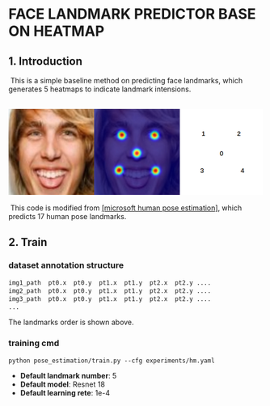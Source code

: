 # FACE LANDMARK PREDICTOR BASE ON HEATMAP

## 1. Introduction

​		This is a simple baseline method on predicting face landmarks, which generates 5 heatmaps to indicate landmark intensions. 

​		![](resources/result_screenshot_23.07.2019.png)

​		This code is modified from [[microsoft human pose estimation]](https://github.com/microsoft/human-pose-estimation.pytorch), which predicts 17 human pose landmarks. 

## 2. Train

### 		dataset annotation structure

```shell
img1_path  pt0.x  pt0.y  pt1.x  pt1.y  pt2.x  pt2.y ....
img2_path  pt0.x  pt0.y  pt1.x  pt1.y  pt2.x  pt2.y ....
img3_path  pt0.x  pt0.y  pt1.x  pt1.y  pt2.x  pt2.y ....
...
```

The landmarks order is shown above. 

### training cmd

```shell
python pose_estimation/train.py --cfg experiments/hm.yaml
```

- **Default landmark number**:  5
- **Default model**:  Resnet 18
- **Default learning rete**:  1e-4

​			

